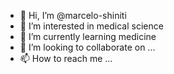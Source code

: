 - 👋 Hi, I’m @marcelo-shiniti
- 👀 I’m interested in medical science
- 🌱 I’m currently learning medicine
- 💞️ I’m looking to collaborate on ...
- 📫 How to reach me ...

<!---
marcelo-shiniti/marcelo-shiniti is a ✨ special ✨ repository because its `README.md` (this file) appears on your GitHub profile.
You can click the Preview link to take a look at your changes.
--->
